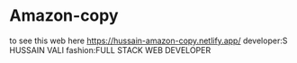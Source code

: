 # Amazon-copy
to see this web here https://hussain-amazon-copy.netlify.app/
developer:S HUSSAIN VALI
fashion:FULL STACK WEB DEVELOPER
